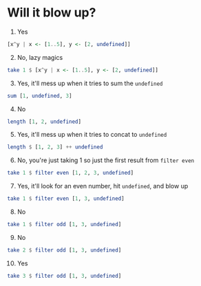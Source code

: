# Will it blow up?

1.  Yes
```haskell
[x^y | x <- [1..5], y <- [2, undefined]]
```
2.  No, lazy magics
```haskell
take 1 $ [x^y | x <- [1..5], y <- [2, undefined]]
```
3.  Yes, it'll mess up when it tries to sum the `undefined`
```haskell
sum [1, undefined, 3]
```
4.  No
```haskell
length [1, 2, undefined]
```
5.  Yes, it'll mess up when it tries to concat to `undefined`
```haskell
length $ [1, 2, 3] ++ undefined
```
6.  No, you're just taking 1 so just the first result from `filter even`
```haskell
take 1 $ filter even [1, 2, 3, undefined]
```
7.  Yes, it'll look for an even number, hit `undefined`, and blow up
```haskell
take 1 $ filter even [1, 3, undefined]
```
8.  No
```haskell
take 1 $ filter odd [1, 3, undefined]
```
9.  No
```haskell
take 2 $ filter odd [1, 3, undefined]
```
10.  Yes
```haskell
take 3 $ filter odd [1, 3, undefined]
```